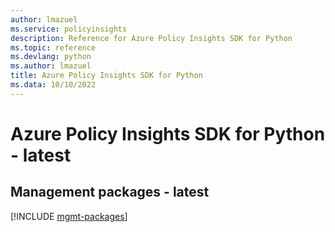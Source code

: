 ```yaml
---
author: lmazuel
ms.service: policyinsights
description: Reference for Azure Policy Insights SDK for Python
ms.topic: reference
ms.devlang: python
ms.author: lmazuel
title: Azure Policy Insights SDK for Python
ms.data: 10/10/2022
---
```

# Azure Policy Insights SDK for Python - latest

## Management packages - latest
[!INCLUDE [mgmt-packages](policy-insights-mgmt-index.md)]